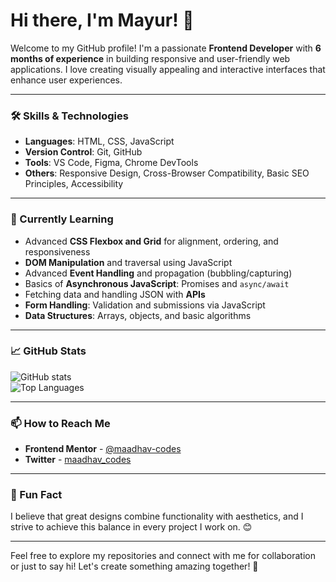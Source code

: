 # Hi there, I'm Mayur! 👋

Welcome to my GitHub profile! I'm a passionate **Frontend Developer** with **6 months of experience** in building responsive and user-friendly web applications. I love creating visually appealing and interactive interfaces that enhance user experiences.

---

### 🛠️ Skills & Technologies
- **Languages**: HTML, CSS, JavaScript
- **Version Control**: Git, GitHub
- **Tools**: VS Code, Figma, Chrome DevTools
- **Others**: Responsive Design, Cross-Browser Compatibility, Basic SEO Principles, Accessibility

---

### 🌱 Currently Learning

- Advanced **CSS Flexbox and Grid** for alignment, ordering, and responsiveness
- **DOM Manipulation** and traversal using JavaScript
- Advanced **Event Handling** and propagation (bubbling/capturing)
- Basics of **Asynchronous JavaScript**: Promises and `async/await`
- Fetching data and handling JSON with **APIs**
- **Form Handling**: Validation and submissions via JavaScript
- **Data Structures**: Arrays, objects, and basic algorithms

---

### 📈 GitHub Stats
![GitHub stats](https://github-readme-stats.vercel.app/api?username=maadhav-codes&show_icons=true&theme=radical)  
![Top Languages](https://github-readme-stats.vercel.app/api/top-langs/?username=maadhav-codes&layout=compact&theme=radical)

---

### 📫 How to Reach Me
- **Frontend Mentor** - [@maadhav-codes](https://www.frontendmentor.io/profile/maadhav-codes)
- **Twitter** - [maadhav_codes](https://x.com/maadhav_codes)

---

### 🌟 Fun Fact
I believe that great designs combine functionality with aesthetics, and I strive to achieve this balance in every project I work on. 😊

---

Feel free to explore my repositories and connect with me for collaboration or just to say hi! Let's create something amazing together! 🚀
